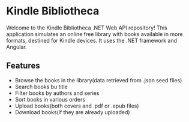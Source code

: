 # Kindle Bibliotheca
Welcome to the Kindle Bibliotheca .NET Web API repository! This application simulates an online free library with books available in more formats, destined for Kindle devices. It uses the .NET framework and Angular.


## Features
- Browse the books in the library(data retrieved from .json seed files)
- Search books bu title
- Filter books by authors and series
- Sort books in various orders
- Upload books(both covers and .pdf or .epub files)
- Download books(if they are already uploaded)





